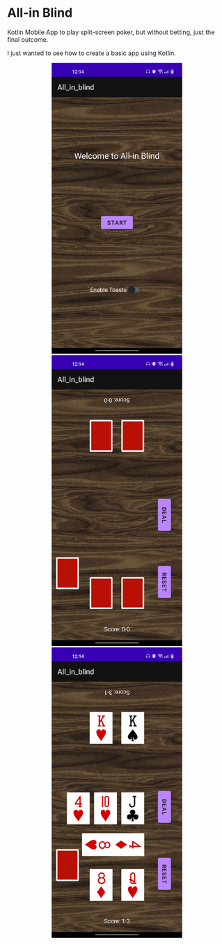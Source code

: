 # All-in Blind

Kotlin Mobile App to play split-screen poker, but without betting, just the final outcome.

I just wanted to see how to create a basic app using Kotlin.

<p style="text-align: center;">
  <img src="/img/MainScreen.jpg" width="300" />
  <img src="/img/BeforeDealing.jpg" width="300" /> 
  <img src="/img/AfterDealing.jpg" width="300" />
</p>
